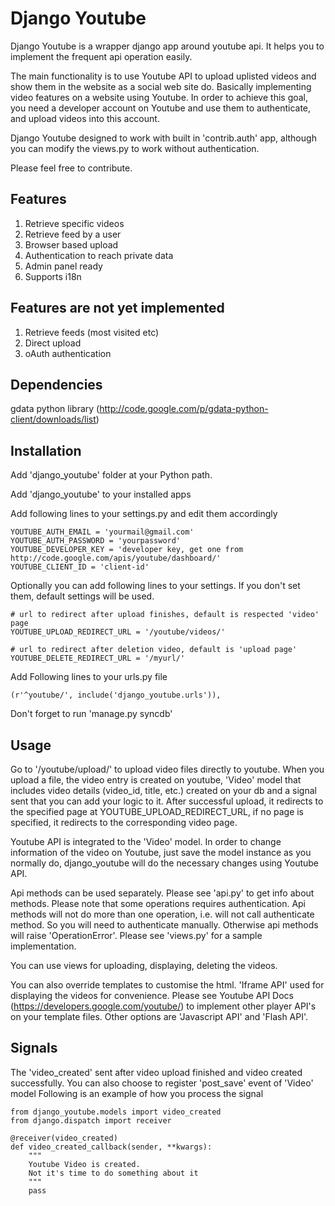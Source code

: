 Django Youtube
==============

Django Youtube is a wrapper django app around youtube api. It helps you to implement the frequent api operation easily.

The main functionality is to use Youtube API to upload uplisted videos and show them in the website as a social web site do.
Basically implementing video features on a website using Youtube. In order to achieve this goal, you need a developer account on Youtube and use them to authenticate, and upload videos into this account.

Django Youtube designed to work with built in 'contrib.auth' app, although you can modify the views.py to work without authentication.

Please feel free to contribute.

Features
--------

1. Retrieve specific videos
2. Retrieve feed by a user
3. Browser based upload
4. Authentication to reach private data
5. Admin panel ready
6. Supports i18n

Features are not yet implemented
--------------------------------

1. Retrieve feeds (most visited etc)
2. Direct upload
3. oAuth authentication

Dependencies
------------

gdata python library (http://code.google.com/p/gdata-python-client/downloads/list)

Installation
------------

Add 'django_youtube' folder at your Python path.

Add 'django_youtube' to your installed apps

Add following lines to your settings.py and edit them accordingly

    YOUTUBE_AUTH_EMAIL = 'yourmail@gmail.com'
    YOUTUBE_AUTH_PASSWORD = 'yourpassword'
    YOUTUBE_DEVELOPER_KEY = 'developer key, get one from http://code.google.com/apis/youtube/dashboard/'
    YOUTUBE_CLIENT_ID = 'client-id'
    
Optionally you can add following lines to your settings. If you don't set them, default settings will be used.
    
    # url to redirect after upload finishes, default is respected 'video' page
    YOUTUBE_UPLOAD_REDIRECT_URL = '/youtube/videos/'

    # url to redirect after deletion video, default is 'upload page'
    YOUTUBE_DELETE_REDIRECT_URL = '/myurl/'

Add Following lines to your urls.py file

    (r'^youtube/', include('django_youtube.urls')),
    
Don't forget to run 'manage.py syncdb'

Usage
-----

Go to '/youtube/upload/' to upload video files directly to youtube. When you upload a file, the video entry is created on youtube, 'Video' model that includes video details (video_id, title, etc.) created on your db and a signal sent that you can add your logic to it.
After successful upload, it redirects to the specified page at YOUTUBE_UPLOAD_REDIRECT_URL, if no page is specified, it redirects to the corresponding video page.

Youtube API is integrated to the 'Video' model. In order to change information of the video on Youtube, just save the model instance as you normally do, django_youtube will do the necessary changes using Youtube API.

Api methods can be used separately. Please see 'api.py' to get info about methods. Please note that some operations requires authentication. Api methods will not do more than one operation, i.e. will not call authenticate method. So you will need to authenticate manually. Otherwise api methods will raise 'OperationError'.  Please see 'views.py' for a sample implementation.

You can use views for uploading, displaying, deleting the videos.

You can also override templates to customise the html. 'Iframe API' used for displaying the videos for convenience. Please see Youtube API Docs (https://developers.google.com/youtube/) to implement other player API's on your template files. Other options are 'Javascript API' and 'Flash API'.

Signals
-------

The 'video_created' sent after video upload finished and video created successfully. You can also choose to register 'post_save' event of 'Video' model
Following is an example of how you process the signal

    from django_youtube.models import video_created
    from django.dispatch import receiver
    
    @receiver(video_created)
    def video_created_callback(sender, **kwargs):
        """
        Youtube Video is created.
        Not it's time to do something about it
        """
        pass
